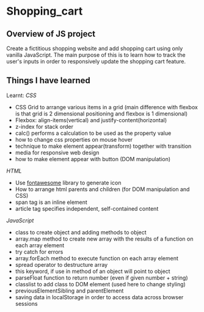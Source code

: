 # Shopping_cart

## Overview of JS project
Create a fictitious shopping website and add shopping cart using only vanilla JavaScript. The main purpose of this is to learn how to track the user's inputs in order to responsively update the shopping cart feature.

## Things I have learned

Learnt:
*CSS*
* CSS Grid to arrange various items in a grid (main difference with flexbox is that grid is 2 dimensional positioning and flexbox is 1 dimensional)
* Flexbox: align-items(vertical) and justify-content(horizontal)
* z-index for stack order
* calc() performs a calculation to be used as the property value
* how to change css properties on mouse hover
* technique to make element appear(transform) together with transition
* media for responsive web design
* how to make element appear with button (DOM manipulation)

*HTML*
* Use [fontawesome](https://fontawesome.com/) library to generate icon
* How to arrange html parents and children (for DOM manipulation and CSS)
* span tag is an inline element
* article tag specifies independent, self-contained content

*JavaScript*
* class to create object and adding methods to object
* array.map method to create new array with the results of a function on each array element
* try catch for errors 
* array.forEach method to execute function on each array element
* spread operator to destructure array
* this keyword, if use in method of an object will point to object
* parseFloat function to return number (even if given number + string)
* classlist to add class to DOM element (used here to change styling)
* previousElementSibling and parentElement
* saving data in localStorage in order to access data across browser sessions
